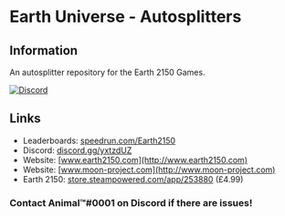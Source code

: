 # Earth Universe - Autosplitters
## Information
An autosplitter repository for the Earth 2150 Games.

<a href="https://discord.gg/yxtzdUZ"><img alt="Discord" src="https://img.shields.io/discord/572336961143177216?label=Discor?color=Green&label=Discord&style=flat"/></a>

## Links
* Leaderboards: [speedrun.com/Earth2150](https://www.speedrun.com/earth_2150_escape_from_the_blue_planet)
* Discord: [discord.gg/yxtzdUZ](https://discord.gg/yxtzdUZ)
* Website: [www.earth2150.com](http://www.earth2150.com)
* Website: [www.moon-project.com](http://www.moon-project.com)
* Earth 2150: [store.steampowered.com/app/253880](https://store.steampowered.com/app/253880) (£4.99)


### Contact Animal™#0001 on Discord if there are issues!
